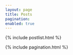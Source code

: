 ```yaml
---
layout: page
title: Posts
pagination:
enabled: true
---
```


{% include postlist.html %}

{% include pagination.html %}
